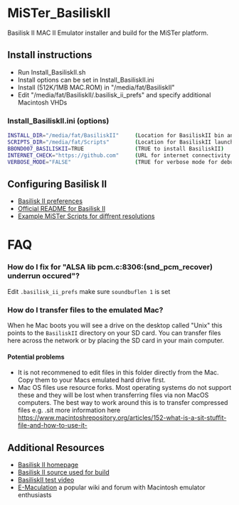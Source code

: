 # MiSTer_BasiliskII
Basilisk II MAC II Emulator installer and build for the MiSTer platform.

## Install instructions
- Run Install_BasiliskII.sh
- Install options can be set in Install_BasiliskII.ini 
- Install (512K/1MB MAC.ROM) in "/media/fat/BasiliskII"
- Edit "/media/fat/BasiliskII/.basilisk_ii_prefs" and specify additional Macintosh VHDs

### Install_BasiliskII.ini (options)
```bash
INSTALL_DIR="/media/fat/BasiliskII"     (Location for BasiliskII bin and libs) 
SCRIPTS_DIR="/media/fat/Scripts"        (Location for BasiliskII launcher script) 
BBOND007_BASILISKII=TRUE                (TRUE to install BasiliskII)
INTERNET_CHECK="https://github.com"     (URL for internet connectivity test)
VERBOSE_MODE="FALSE"                    (TRUE for verbose mode for debugging issues)
```

## Configuring Basilisk II

- [Basilisk II preferences](https://github.com/sentient06/Medusa/wiki/Basilisk-II-preferences-on-OSX-and-Unix)
- [Official README for Basilisk II](https://github.com/cebix/macemu/blob/master/BasiliskII/README.md)
- [Example MiSTer Scripts for diffrent resolutions](https://github.com/bbond007/MiSTer_BasiliskII/tree/master/Example_Scripts)

# FAQ

### How do I fix for "ALSA lib pcm.c:8306:(snd_pcm_recover) underrun occured"?
Edit `.basilisk_ii_prefs` make sure `soundbuflen 1` is set

### How do I transfer files to the emulated Mac?
When he Mac boots you will see a drive on the desktop called "Unix" this points to the `BasiliskII` directory on your SD card. You can transfer files here across the network or by placing the SD card in your main computer.

#### Potential problems
- It is not recommened to edit files in this folder directly from the Mac. Copy them to your Macs emulated hard drive first.
- Mac OS files use resource forks. Most operating systems do not support these and they will be lost when transferring files via non MacOS computers. The best way to work around this is to transfer compressed files e.g. .sit more information here https://www.macintoshrepository.org/articles/152-what-is-a-sit-stuffit-file-and-how-to-use-it-

## Additional Resources
- [Basilisk II homepage](http://basilisk.cebix.net/)
- [Basilisk II source used for build](https://github.com/bbond007/macemu)
- [BasiliskII test video](https://youtu.be/i1sd9KeK1vQ)
- [E-Maculation](https://www.emaculation.com) a popular wiki and forum with Macintosh emulator enthusiasts